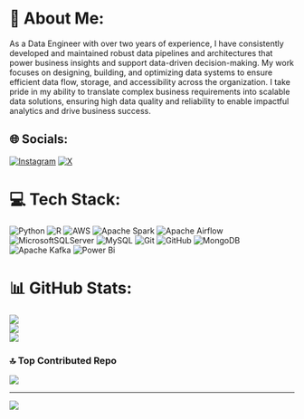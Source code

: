 # 💫 About Me:
As a Data Engineer with over two years of experience, I have consistently developed and maintained robust data pipelines and architectures that power business insights and support data-driven decision-making. My work focuses on designing, building, and optimizing data systems to ensure efficient data flow, storage, and accessibility across the organization. I take pride in my ability to translate complex business requirements into scalable data solutions, ensuring high data quality and reliability to enable impactful analytics and drive business success.


## 🌐 Socials:
[![Instagram](https://img.shields.io/badge/Instagram-%23E4405F.svg?logo=Instagram&logoColor=white)](https://instagram.com/dexmo_kizzi) [![X](https://img.shields.io/badge/X-black.svg?logo=X&logoColor=white)](https://x.com/dexmokizzi) 

# 💻 Tech Stack:
![Python](https://img.shields.io/badge/python-3670A0?style=for-the-badge&logo=python&logoColor=ffdd54) ![R](https://img.shields.io/badge/r-%23276DC3.svg?style=for-the-badge&logo=r&logoColor=white) ![AWS](https://img.shields.io/badge/AWS-%23FF9900.svg?style=for-the-badge&logo=amazon-aws&logoColor=white) ![Apache Spark](https://img.shields.io/badge/Apache%20Spark-FDEE21?style=for-the-badge&logo=apachespark&logoColor=black) ![Apache Airflow](https://img.shields.io/badge/Apache%20Airflow-017CEE?style=for-the-badge&logo=Apache%20Airflow&logoColor=white) ![MicrosoftSQLServer](https://img.shields.io/badge/Microsoft%20SQL%20Server-CC2927?style=for-the-badge&logo=microsoft%20sql%20server&logoColor=white) ![MySQL](https://img.shields.io/badge/mysql-4479A1.svg?style=for-the-badge&logo=mysql&logoColor=white) ![Git](https://img.shields.io/badge/git-%23F05033.svg?style=for-the-badge&logo=git&logoColor=white) ![GitHub](https://img.shields.io/badge/github-%23121011.svg?style=for-the-badge&logo=github&logoColor=white) ![MongoDB](https://img.shields.io/badge/MongoDB-%234ea94b.svg?style=for-the-badge&logo=mongodb&logoColor=white) ![Apache Kafka](https://img.shields.io/badge/Apache%20Kafka-000?style=for-the-badge&logo=apachekafka) ![Power Bi](https://img.shields.io/badge/power_bi-F2C811?style=for-the-badge&logo=powerbi&logoColor=black)
# 📊 GitHub Stats:
![](https://github-readme-stats.vercel.app/api?username=dexmokizzi&theme=dark&hide_border=false&include_all_commits=false&count_private=false)<br/>
![](https://github-readme-streak-stats.herokuapp.com/?user=dexmokizzi&theme=dark&hide_border=false)<br/>
![](https://github-readme-stats.vercel.app/api/top-langs/?username=dexmokizzi&theme=dark&hide_border=false&include_all_commits=false&count_private=false&layout=compact)

### 🔝 Top Contributed Repo
![](https://github-contributor-stats.vercel.app/api?username=dexmokizzi&limit=5&theme=dark&combine_all_yearly_contributions=true)

---
[![](https://visitcount.itsvg.in/api?id=dexmokizzi&icon=0&color=0)](https://visitcount.itsvg.in)

<!-- Proudly created with GPRM ( https://gprm.itsvg.in ) -->
